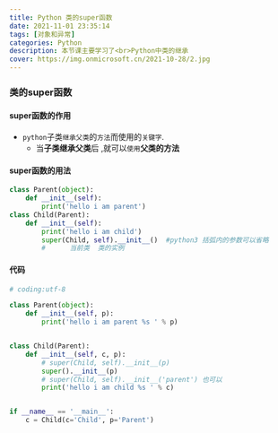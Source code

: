 ```yaml
---
title: Python 类的super函数
date: 2021-11-01 23:35:14
tags: [对象和异常]
categories: Python
description: 本节课主要学习了<br>Python中类的继承
cover: https://img.onmicrosoft.cn/2021-10-28/2.jpg
---
```


### 类的super函数

#### super函数的作用

- `python`子类`继承父类`的`方法`而使用的`关键字`.
  - 当**子类继承父类**后 ,就可以`使用`**父类的方法**

#### super函数的用法

```python
class Parent(object):
	def __init__(self):
		print('hello i am parent')
class Child(Parent):
	def __init__(self):
		print('hello i am child')
        super(Child, self).__init__()  #python3 括弧内的参数可以省略
        #      当前类  类的实例
```

#### 代码

```python
# coding:utf-8

class Parent(object):
    def __init__(self, p):
        print('hello i am parent %s ' % p)


class Child(Parent):
    def __init__(self, c, p):
        # super(Child, self).__init__(p)
        super().__init__(p)
        # super(Child, self).__init__('parent') 也可以
        print('hello i am child %s ' % c)


if __name__ == '__main__':
    c = Child(c='Child', p='Parent')
```

